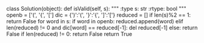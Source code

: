 class Solution(object):
    def isValid(self, s):
        """
        :type s: str
        :rtype: bool
        """
        openb = ['(', '{', '[']
        dic = {')':'(', '}':'{', ']':'['}
        reduced = []
        if len(s)%2 == 1:
            return False
        for word in s:
            if word in openb:
                reduced.append(word)
            elif len(reduced) != 0 and dic[word] == reduced[-1]:
                del reduced[-1]
            else:
                return False
        if len(reduced) != 0:
            return False
        return True

